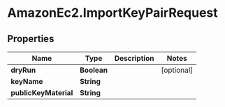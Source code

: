 # AmazonEc2.ImportKeyPairRequest

## Properties

Name | Type | Description | Notes
------------ | ------------- | ------------- | -------------
**dryRun** | **Boolean** |  | [optional] 
**keyName** | **String** |  | 
**publicKeyMaterial** | **String** |  | 


